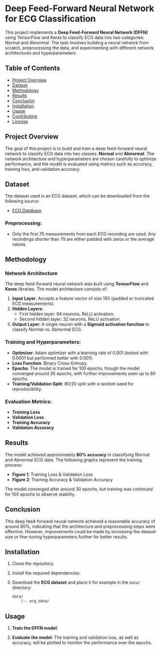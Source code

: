 # Deep Feed-Forward Neural Network for ECG Classification

This project implements a **Deep Feed-Forward Neural Network (DFFN)** using TensorFlow and Keras to classify ECG data into two categories: Normal and Abnormal. The task involves building a neural network from scratch, preprocessing the data, and experimenting with different network architectures and hyperparameters.

## Table of Contents
- [Project Overview](#project-overview)
- [Dataset](#dataset)
- [Methodology](#methodology)
- [Results](#results)
- [Conclusion](#conclusion)
- [Installation](#installation)
- [Usage](#usage)
- [Contributing](#contributing)
- [License](#license)

## Project Overview

The goal of this project is to build and train a deep feed-forward neural network to classify ECG data into two classes: **Normal** and **Abnormal**. The network architecture and hyperparameters are chosen carefully to optimize performance, and the model is evaluated using metrics such as accuracy, training loss, and validation accuracy.

## Dataset

The dataset used is an ECG dataset, which can be downloaded from the following source:
- [ECG Database](https://www.cs.cmu.edu/~bobski/data/)

### Preprocessing:
- Only the first 75 measurements from each ECG recording are used. Any recordings shorter than 75 are either padded with zeros or the average values.

## Methodology

### Network Architecture

The deep feed-forward neural network was built using **TensorFlow** and **Keras** libraries. The model architecture consists of:

1. **Input Layer**: Accepts a feature vector of size 150 (padded or truncated ECG measurements).
2. **Hidden Layers**:
   - First hidden layer: 64 neurons, ReLU activation.
   - Second hidden layer: 32 neurons, ReLU activation.
3. **Output Layer**: A single neuron with a **Sigmoid activation function** to classify Normal vs. Abnormal ECG.

### Training and Hyperparameters:

- **Optimizer**: Adam optimizer with a learning rate of 0.001 (tested with 0.0001 but performed better with 0.001).
- **Loss Function**: Binary Cross-Entropy.
- **Epochs**: The model is trained for 100 epochs, though the model converged around 30 epochs, with further improvements seen up to 80 epochs.
- **Training/Validation Split**: 80/20 split with a random seed for reproducibility.

### Evaluation Metrics:
- **Training Loss**
- **Validation Loss**
- **Training Accuracy**
- **Validation Accuracy**

## Results

The model achieved approximately **80% accuracy** in classifying Normal and Abnormal ECG data. The following graphs represent the training process:
- **Figure 1**: Training Loss & Validation Loss
- **Figure 2**: Training Accuracy & Validation Accuracy

The model converged after around 30 epochs, but training was continued for 100 epochs to observe stability.

## Conclusion

This deep feed-forward neural network achieved a reasonable accuracy of around 80%, indicating that the architecture and preprocessing steps were effective. However, improvements could be made by increasing the dataset size or fine-tuning hyperparameters further for better results.

## Installation

1. Clone the repository:
   

2. Install the required dependencies:
   

3. Download the **ECG dataset** and place it for example in the `data/` directory:
    ```bash
    data/
        |-- ecg_data/
    ```

## Usage

1. **Train the DFFN model**:
   

2. **Evaluate the model**:
    The training and validation loss, as well as accuracy, will be plotted to monitor the performance over the epochs.


